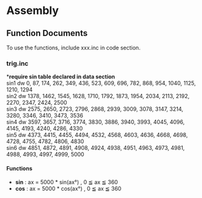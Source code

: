# Assembly
## Function Documents
To use the functions, include xxx.inc in code section.
### trig.inc
***require sin table declared in data section**\
    sin1 dw 0, 87, 174, 262, 349, 436, 523, 609, 696, 782, 868, 954, 1040, 1125, 1210, 1294\
    sin2 dw 1378, 1462, 1545, 1628, 1710, 1792, 1873, 1954, 2034, 2113, 2192, 2270, 2347, 2424, 2500\
    sin3 dw 2575, 2650, 2723, 2796, 2868, 2939, 3009, 3078, 3147, 3214, 3280, 3346, 3410, 3473, 3536\
    sin4 dw 3597, 3657, 3716, 3774, 3830, 3886, 3940, 3993, 4045, 4096, 4145, 4193, 4240, 4286, 4330\
    sin5 dw 4373, 4415, 4455, 4494, 4532, 4568, 4603, 4636, 4668, 4698, 4728, 4755, 4782, 4806, 4830\
    sin6 dw 4851, 4872, 4891, 4908, 4924, 4938, 4951, 4963, 4973, 4981, 4988, 4993, 4997, 4999, 5000
#### Functions
- **sin** : ax = 5000 * sin(ax°) , 0 ≦ ax ≦ 360
- **cos** : ax = 5000 * cos(ax°) , 0 ≦ ax ≦ 360